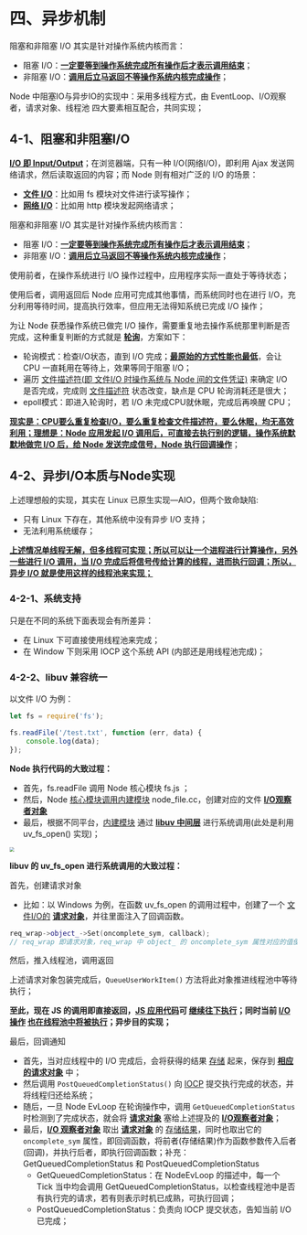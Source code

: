 # 四、异步机制

阻塞和非阻塞 I/O 其实是针对操作系统内核而言：
- 阻塞 I/O：**<u>一定要等到操作系统完成所有操作后才表示调用结束</u>**；
- 非阻塞 I/O：**<u>调用后立马返回不等操作系统内核完成操作</u>**；

Node 中阻塞IO与异步IO的实现中：采用多线程方式，由 EventLoop、I/O观察者，请求对象、线程池 四大要素相互配合，共同实现；



## 4-1、阻塞和非阻塞I/O

**<u>I/O 即 Input/Output</u>**；在浏览器端，只有一种 I/O(网络I/O)，即利用 Ajax 发送网络请求，然后读取返回的内容；而 Node 则有相对广泛的 I/O 的场景：

- **<u>文件 I/O</u>**：比如用 fs 模块对文件进行读写操作；
- **<u>网络 I/O</u>**：比如用 http 模块发起网络请求；



阻塞和非阻塞 I/O 其实是针对操作系统内核而言：

- 阻塞 I/O：**<u>一定要等到操作系统完成所有操作后才表示调用结束</u>**；
- 非阻塞 I/O：**<u>调用后立马返回不等操作系统内核完成操作</u>**；

使用前者，在操作系统进行 I/O 操作过程中，应用程序实际一直处于等待状态；

使用后者，调用返回后 Node 应用可完成其他事情，而系统同时也在进行 I/O，充分利用等待时间，提高执行效率，但应用无法得知系统已完成 I/O 操作；



为让 Node 获悉操作系统已做完 I/O 操作，需要重复地去操作系统那里判断是否完成，这种重复判断的方式就是 **<u>轮询</u>**，方案如下：

- 轮询模式：检查I/O状态，直到 I/O 完成；**<u>最原始的方式性能也最低</u>**，会让 CPU 一直耗用在等待上，效果等同于阻塞 I/O；
- 遍历 <u>文件描述符(即 文件I/O 时操作系统与 Node 间的文件凭证)</u> 来确定 I/O 是否完成，完成则 <u>文件描述符</u> 状态改变，缺点是 CPU 轮询消耗还是很大；
- epoll模式：即进入轮询时，若 I/O 未完成CPU就休眠，完成后再唤醒 CPU；

**<u>现实是：CPU要么重复检查I/O，要么重复检查文件描述符，要么休眠，均无高效利用；理想是：Node 应用发起 I/O 调用后，可直接去执行别的逻辑，操作系统默默地做完 I/O 后，给 Node 发送完成信号，Node 执行回调操作</u>**；



## 4-2、异步I/O本质与Node实现

上述理想般的实现，其实在 Linux 已原生实现—AIO，但两个致命缺陷:

- 只有 Linux 下存在，其他系统中没有异步 I/O 支持；
- 无法利用系统缓存；

**<u>上述情况单线程无解，但多线程可实现；所以可以让一个进程进行计算操作，另外一些进行 I/O 调用，当 I/O 完成后将信号传给计算的线程，进而执行回调；所以，异步 I/O 就是使用这样的线程池来实现；</u>**



### 4-2-1、系统支持

只是在不同的系统下面表现会有所差异：

- 在 Linux 下可直接使用线程池来完成；
- 在 Window 下则采用 IOCP 这个系统 API (内部还是用线程池完成)；



### 4-2-2、libuv 兼容统一

以文件 I/O 为例：

```js
let fs = require('fs');

fs.readFile('/test.txt', function (err, data) {
    console.log(data); 
});
```

**Node 执行代码的大致过程：**

- 首先，fs.readFile 调用 Node 核心模块 fs.js ；
- 然后，Node <u>核心模块调用内建模块</u> node_file.cc，创建对应的文件 **<u>I/O观察者对象</u>**
- 最后，根据不同平台，<u>内建模块</u> 通过 **<u>libuv 中间层</u>** 进行系统调用(此处是利用 uv_fs_open()  实现)；

<img src="https://leibnize-picbed.oss-cn-shenzhen.aliyuncs.com/img/20200918140139.png" style="zoom:50%;" />



**libuv 的 uv_fs_open 进行系统调用的大致过程：**

首先，创建请求对象

- 比如：以 Windows 为例，在函数 uv_fs_open 的调用过程中，创建了一个 <u>文件I/O的</u> **<u>请求对象</u>**，并往里面注入了回调函数。


```c++
req_wrap->object_->Set(oncomplete_sym, callback);
// req_wrap 即请求对象，req_wrap 中 object_ 的 oncomplete_sym 属性对应的值便是 Node 应用代码中传入的回调函数
```

然后，推入线程池，调用返回

上述请求对象包装完成后，`QueueUserWorkItem()` 方法将此对象推进线程池中等待执行；

**至此，现在 JS 的调用即直接返回，<u>JS 应用代码</u>可 <u>继续往下执行</u>；同时当前 <u>I/O 操作</u> <u>也在线程池中将被执行</u>；异步目的实现；**

最后，回调通知
- 首先，当对应线程中的 I/O 完成后，会将获得的结果 <u>存储</u> 起来，保存到  <u>**相应的请求对象**</u> 中；
- 然后调用 `PostQueuedCompletionStatus()` 向 <u>IOCP</u> 提交执行完成的状态，并将线程归还给系统；
- 随后，一旦 Node EvLoop 在轮询操作中，调用 `GetQueuedCompletionStatus` 时检测到了完成状态，就会将 <u>**请求对象**</u> 塞给上述提及的 <u>**I/O观察者对象**</u>；
- 最后，**<u>I/O 观察者对象</u>** 取出 **<u>请求对象</u>** 的 <u>存储结果</u>，同时也取出它的 `oncomplete_sym` 属性，即回调函数，将前者(存储结果)作为函数参数传入后者(回调)，并执行后者，即执行回调函数；补充： GetQueuedCompletionStatus 和 PostQueuedCompletionStatus
  - GetQueuedCompletionStatus：在 NodeEvLoop 的描述中，每一个 Tick 当中均会调用 GetQueuedCompletionStatus，以检查线程池中是否有执行完的请求，若有则表示时机已成熟，可执行回调；
  - PostQueuedCompletionStatus：负责向 IOCP 提交状态，告知当前 I/O 已完成；